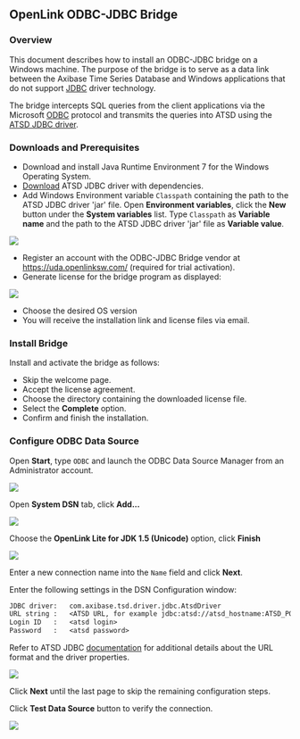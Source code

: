 ## OpenLink ODBC-JDBC Bridge

### Overview

This document describes how to install an ODBC-JDBC bridge on a Windows machine. The purpose of the bridge is to serve as a data link between the Axibase Time Series Database and Windows applications that do not support [JDBC](https://docs.oracle.com/javase/tutorial/jdbc/overview/) driver technology.

The bridge intercepts SQL queries from the client applications via the Microsoft [ODBC](https://docs.microsoft.com/en-us/sql/odbc/microsoft-open-database-connectivity-odbc) protocol and transmits the queries into ATSD using the [ATSD JDBC driver](https://github.com/axibase/atsd-jdbc).

### Downloads and Prerequisites

* Download and install Java Runtime Environment 7 for the Windows Operating System.
* [Download](https://github.com/axibase/atsd-jdbc/releases) ATSD JDBC driver with dependencies.
* Add Windows Environment variable `Classpath` containing the path to the ATSD JDBC driver 'jar' file.
Open **Environment variables**, click the **New** button under the **System variables** list.
Type `Classpath` as **Variable name** and the path to the ATSD JDBC driver 'jar' file as **Variable value**.

![](images/system_properties.png)

* Register an account with the ODBC-JDBC Bridge vendor at https://uda.openlinksw.com/ (required for trial activation).
* Generate license for the bridge program as displayed:

![](images/openlink_license.png)

* Choose the desired OS version
* You will receive the installation link and license files via email.

### Install Bridge

Install and activate the bridge as follows:

* Skip the welcome page.
* Accept the license agreement.
* Choose the directory containing the downloaded license file.
* Select the **Complete** option.
* Confirm and finish the installation.

### Configure ODBC Data Source

Open **Start**, type `ODBC` and launch the ODBC Data Source Manager from an Administrator account.

![](images/ODBC_1.PNG)

Open **System DSN** tab, click **Add...**

![](images/openlink_ODBC_1.png)

Choose the **OpenLink Lite for JDK 1.5 (Unicode)** option, click **Finish**

![](images/openlink_ODBC_2.png)

Enter a new connection name into the `Name` field and click **Next**.

Enter the following settings in the DSN Configuration window:

```txt
JDBC driver:   com.axibase.tsd.driver.jdbc.AtsdDriver
URL string :   <ATSD URL, for example jdbc:atsd://atsd_hostname:ATSD_PORT>
Login ID   :   <atsd login>
Password   :   <atsd password>
```

Refer to ATSD JDBC [documentation](https://github.com/axibase/atsd-jdbc#jdbc-connection-properties-supported-by-driver)  for additional details about the URL format and the driver properties.

![](images/openlink_ODBC_4.png)

Click **Next** until the last page to skip the remaining configuration steps.

Click **Test Data Source** button to verify the connection.

![](images/openlink_test_connection.png)
